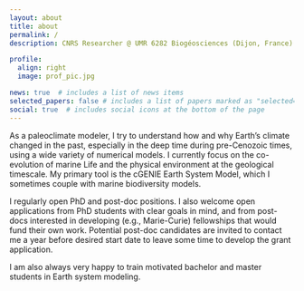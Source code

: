 ```yaml
---
layout: about
title: about
permalink: /
description: CNRS Researcher @ UMR 6282 Biogéosciences (Dijon, France)

profile:
  align: right
  image: prof_pic.jpg

news: true  # includes a list of news items
selected_papers: false # includes a list of papers marked as "selected={true}"
social: true  # includes social icons at the bottom of the page
---
```


As a paleoclimate modeler, I try to understand how and why Earth’s climate changed in the past, especially in the deep time during pre-Cenozoic times, using a wide variety of numerical models. I currently focus on the co-evolution of marine Life and the physical environment at the geological timescale. My primary tool is the cGENIE Earth System Model, which I sometimes couple with marine biodiversity models.

I regularly open PhD and post-doc positions. I also welcome open applications from PhD students with clear goals in mind, and from post-docs interested in developing (e.g., Marie-Curie) fellowships that would fund their own work. Potential post-doc candidates are invited to contact me a year before desired start date to leave some time to develop the grant application.

I am also always very happy to train motivated bachelor and master students in Earth system modeling.


